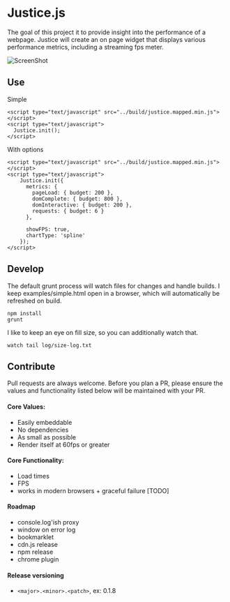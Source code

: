 Justice.js
==================================================
The goal of this project it to provide insight into the performance of a webpage. Justice will create an on page widget that displays various performance metrics, including a streaming fps meter.

![ScreenShot](http://i.imgur.com/zKaj6fD.png)


## Use
Simple
```
<script type="text/javascript" src="../build/justice.mapped.min.js"></script>
<script type="text/javascript">
  Justice.init();
</script>
```
With options
```
<script type="text/javascript" src="../build/justice.mapped.min.js"></script>
<script type="text/javascript">
    Justice.init({
      metrics: {
        pageLoad: { budget: 200 },
        domComplete: { budget: 800 },
        domInteractive: { budget: 200 },
        requests: { budget: 6 }
      },

      showFPS: true,
      chartType: 'spline'
    });
</script>
```

## Develop
The default grunt process will watch files for changes and handle builds. I keep examples/simple.html open in a browser, which will automatically be refreshed on build.
```
npm install
grunt
```
I like to keep an eye on fill size, so you can additionally watch that.
```
watch tail log/size-log.txt
```


## Contribute
Pull requests are always welcome. Before you plan a PR, please ensure the values and functionality listed below will be maintained with your PR.


#### Core Values:
  - Easily embeddable
  - No dependencies
  - As small as possible
  - Render itself at 60fps or greater


#### Core Functionality:
  - Load times
  - FPS
  - works in modern browsers + graceful failure [TODO]


#### Roadmap
  - console.log'ish proxy
  - window on error log
  - bookmarklet
  - cdn.js release
  - npm release
  - chrome plugin

#### Release versioning
  - `<major>.<minor>.<patch>`, ex: 0.1.8

